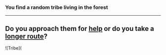 ### You find a random tribe living in the forest
---
## Do you approach them for [help](choice11.md) or do you take a [longer route](choice12.md)?
![Tribe](